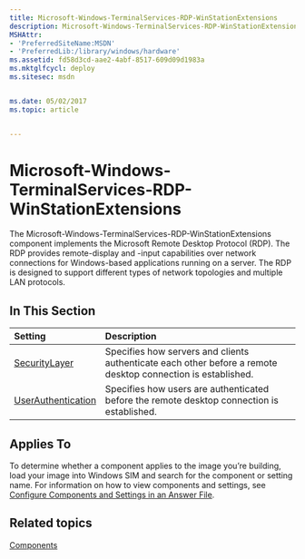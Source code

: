 ```yaml
---
title: Microsoft-Windows-TerminalServices-RDP-WinStationExtensions
description: Microsoft-Windows-TerminalServices-RDP-WinStationExtensions
MSHAttr:
- 'PreferredSiteName:MSDN'
- 'PreferredLib:/library/windows/hardware'
ms.assetid: fd58d3cd-aae2-4abf-8517-609d09d1983a
ms.mktglfcycl: deploy
ms.sitesec: msdn


ms.date: 05/02/2017
ms.topic: article


---
```

# Microsoft-Windows-TerminalServices-RDP-WinStationExtensions

The Microsoft-Windows-TerminalServices-RDP-WinStationExtensions component implements the Microsoft Remote Desktop Protocol (RDP). The RDP provides remote-display and -input capabilities over network connections for Windows-based applications running on a server. The RDP is designed to support different types of network topologies and multiple LAN protocols.

## In This Section

| Setting                 | Description                                                                           |
|:------------------------|:--------------------------------------------------------------------------------------|
| [SecurityLayer](microsoft-windows-terminalservices-rdp-winstationextensions-securitylayer.md) | Specifies how servers and clients authenticate each other before a remote desktop connection is established. |
| [UserAuthentication](microsoft-windows-terminalservices-rdp-winstationextensions-userauthentication.md) | Specifies how users are authenticated before the remote desktop connection is established. |

## Applies To

To determine whether a component applies to the image you’re building, load your image into Windows SIM and search for the component or setting name. For information on how to view components and settings, see [Configure Components and Settings in an Answer File](https://docs.microsoft.com/en-us/windows-hardware/customize/desktop/wsim/configure-components-and-settings-in-an-answer-file).

## Related topics

[Components](components-b-unattend.md)
